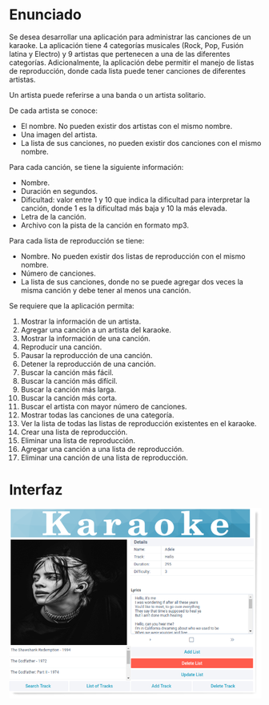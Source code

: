 # Enunciado

Se desea desarrollar una aplicación para administrar las canciones de un karaoke. La aplicación tiene 4
categorías musicales (Rock, Pop, Fusión latina y Electro) y 9 artistas que pertenecen a una de las
diferentes categorías. Adicionalmente, la aplicación debe permitir el manejo de listas de reproducción, donde
cada lista puede tener canciones de diferentes artistas.

Un artista puede referirse a una banda o un artista solitario.

De cada artista se conoce:

- El nombre. No pueden existir dos artistas con el mismo nombre.
- Una imagen del artista.
- La lista de sus canciones, no pueden existir dos canciones con el mismo nombre.

Para cada canción, se tiene la siguiente información:

- Nombre.
- Duración en segundos.
- Dificultad: valor entre 1 y 10 que indica la dificultad para interpretar la canción, donde 1 es la dificultad
más baja y 10 la más elevada.
- Letra de la canción.
- Archivo con la pista de la canción en formato mp3.

Para cada lista de reproducción se tiene:

- Nombre. No pueden existir dos listas de reproducción con el mismo nombre.
- Número de canciones.
- La lista de sus canciones, donde no se puede agregar dos veces la misma canción y debe tener al
menos una canción.

Se requiere que la aplicación permita:

1. Mostrar la información de un artista.
2. Agregar una canción a un artista del karaoke.
3. Mostrar la información de una canción.
4. Reproducir una canción.
5. Pausar la reproducción de una canción.
6. Detener la reproducción de una canción.
7. Buscar la canción más fácil.
8. Buscar la canción más difícil.
9. Buscar la canción más larga.
10. Buscar la canción más corta.
11. Buscar el artista con mayor número de canciones.
12. Mostrar todas las canciones de una categoría.
13. Ver la lista de todas las listas de reproducción existentes en el karaoke.
14. Crear una lista de reproducción.
15. Eliminar una lista de reproducción.
16. Agregar una canción a una lista de reproducción.
17. Eliminar una canción de una lista de reproducción.

# Interfaz

![GUI](docs/Interface.png)


